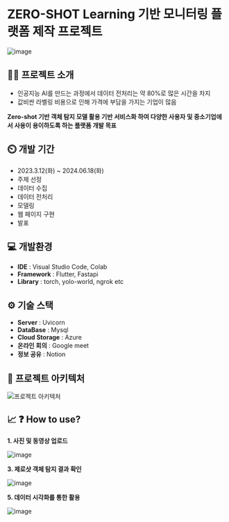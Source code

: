 # ZERO-SHOT Learning 기반 모니터링 플랫폼 제작 프로젝트



![image](https://github.com/dongjaee/Machine-Vision-project/assets/154665357/6cd47931-add4-4ef6-ae58-90648419fb54)





## 👨‍🏫 프로젝트 소개
* 인공지능 AI를 만드는 과정에서 데이터 전처리는​ 약 80%로 많은 시간을 차지
* 값비싼 라벨링 비용으로 인해 가격에 부담을 가지는 기업이 많음

**Zero-shot 기반 객체 탐지 모델 활용 기반 서비스화 하여 다양한 사용자 및 중소기업에서 사용이 용이하도록  하는 플랫폼 개발 목표**

## ⏲️ 개발 기간 
- 2023.3.12(화) ~ 2024.06.18(화)
- 주제 선정
- 데이터 수집
- 데이터 전처리
- 모델링
- 웹 페이지 구현
- 발표

## 💻 개발환경
- **IDE** : Visual Studio Code, Colab
- **Framework** : Flutter, Fastapi
- **Library** : torch, yolo-world, ngrok etc

## ⚙️ 기술 스택
- **Server** : Uvicorn
- **DataBase** : Mysql
- **Cloud Storage** : Azure
- **온라인 회의** : Google meet
- **정보 공유** : Notion

## 📝 프로젝트 아키텍처
![프로젝트 아키텍처](https://github.com/dongjaee/Machine-Vision-project/assets/154665357/94d4dcd1-711e-40b1-98e6-9b23295f07ef)

## 📈 ❓ How to use?
**1. 사진 및 동영상 업로드**


   ![image](https://github.com/dongjaee/Machine-Vision-project/assets/154665357/238e7d56-51b8-4906-a626-521c3dfcfdb0)



**3. 제로샷 객체 탐지 결과 확인**

   
   ![image](https://github.com/dongjaee/Machine-Vision-project/assets/154665357/06b64d97-f663-4c9b-af52-6f7bdd956612)

   
   
**5. 데이터 시각화를 통한 활용**

   
   ![image](https://github.com/dongjaee/Machine-Vision-project/assets/154665357/15223db6-0dc1-4361-a88f-3a920f25d82c)


